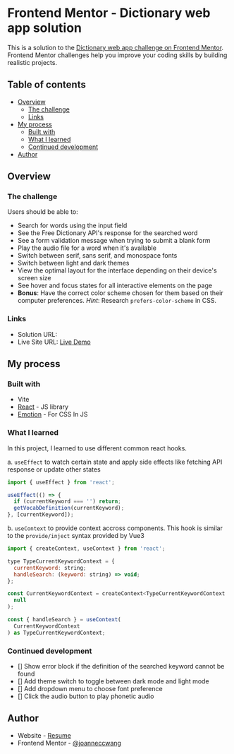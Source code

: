 # Frontend Mentor - Dictionary web app solution

This is a solution to the [Dictionary web app challenge on Frontend Mentor](https://www.frontendmentor.io/challenges/dictionary-web-app-h5wwnyuKFL). Frontend Mentor challenges help you improve your coding skills by building realistic projects.

## Table of contents

- [Overview](#overview)
  - [The challenge](#the-challenge)
  - [Links](#links)
- [My process](#my-process)
  - [Built with](#built-with)
  - [What I learned](#what-i-learned)
  - [Continued development](#continued-development)
- [Author](#author)

## Overview

### The challenge

Users should be able to:

- Search for words using the input field
- See the Free Dictionary API's response for the searched word
- See a form validation message when trying to submit a blank form
- Play the audio file for a word when it's available
- Switch between serif, sans serif, and monospace fonts
- Switch between light and dark themes
- View the optimal layout for the interface depending on their device's screen size
- See hover and focus states for all interactive elements on the page
- **Bonus**: Have the correct color scheme chosen for them based on their computer preferences. _Hint_: Research `prefers-color-scheme` in CSS.

### Links

- Solution URL: []()
- Live Site URL: [Live Demo](https://joanneccwang.github.io/DictionaryWebApp)

## My process

### Built with

- Vite
- [React](https://reactjs.org/) - JS library
- [Emotion](https://emotion.sh/docs/introduction) - For CSS In JS

### What I learned

In this project, I learned to use different common react hooks.

a. `useEffect` to watch certain state and apply side effects like fetching API response or update other states

```js
import { useEffect } from 'react';

useEffect(() => {
  if (currentKeyword === '') return;
  getVocabDefinition(currentKeyword);
}, [currentKeyword]);
```

b. `useContext` to provide context accross components. This hook is similar to the `provide/inject` syntax provided by Vue3

```js
import { createContext, useContext } from 'react';

type TypeCurrentKeywordContext = {
  currentKeyword: string;
  handleSearch: (keyword: string) => void;
};

const CurrentKeywordContext = createContext<TypeCurrentKeywordContext | null>(
  null
);

const { handleSearch } = useContext(
  CurrentKeywordContext
) as TypeCurrentKeywordContext;
```

### Continued development

- [] Show error block if the definition of the searched keyword cannot be found
- [] Add theme switch to toggle between dark mode and light mode
- [] Add dropdown menu to choose font preference
- [] Click the audio button to play phonetic audio

## Author

- Website - [Resume](https://joanneccwang.github.io/resume)
- Frontend Mentor - [@joanneccwang](https://www.frontendmentor.io/profile/yourusername)
